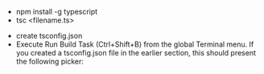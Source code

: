 * npm install -g typescript
* tsc <filename.ts>

<!-- or -->

* create tsconfig.json
* Execute Run Build Task (Ctrl+Shift+B) from the global Terminal menu. If you created a tsconfig.json file in the earlier section, this should present the following picker: